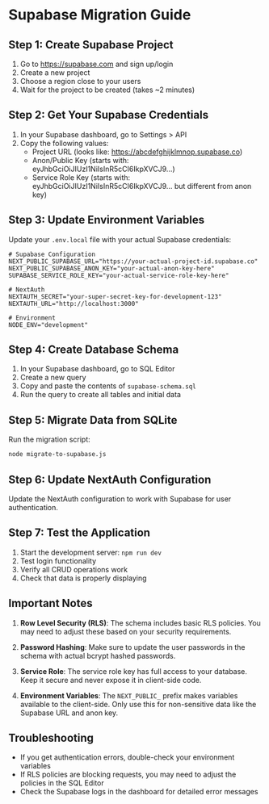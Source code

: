 # Supabase Migration Guide

## Step 1: Create Supabase Project

1. Go to https://supabase.com and sign up/login
2. Create a new project
3. Choose a region close to your users
4. Wait for the project to be created (takes ~2 minutes)

## Step 2: Get Your Supabase Credentials

1. In your Supabase dashboard, go to Settings > API
2. Copy the following values:
   - Project URL (looks like: https://abcdefghijklmnop.supabase.co)
   - Anon/Public Key (starts with: eyJhbGciOiJIUzI1NiIsInR5cCI6IkpXVCJ9...)
   - Service Role Key (starts with: eyJhbGciOiJIUzI1NiIsInR5cCI6IkpXVCJ9... but different from anon key)

## Step 3: Update Environment Variables

Update your `.env.local` file with your actual Supabase credentials:

```
# Supabase Configuration
NEXT_PUBLIC_SUPABASE_URL="https://your-actual-project-id.supabase.co"
NEXT_PUBLIC_SUPABASE_ANON_KEY="your-actual-anon-key-here"
SUPABASE_SERVICE_ROLE_KEY="your-actual-service-role-key-here"

# NextAuth
NEXTAUTH_SECRET="your-super-secret-key-for-development-123"
NEXTAUTH_URL="http://localhost:3000"

# Environment
NODE_ENV="development"
```

## Step 4: Create Database Schema

1. In your Supabase dashboard, go to SQL Editor
2. Create a new query
3. Copy and paste the contents of `supabase-schema.sql`
4. Run the query to create all tables and initial data

## Step 5: Migrate Data from SQLite

Run the migration script:
```bash
node migrate-to-supabase.js
```

## Step 6: Update NextAuth Configuration

Update the NextAuth configuration to work with Supabase for user authentication.

## Step 7: Test the Application

1. Start the development server: `npm run dev`
2. Test login functionality
3. Verify all CRUD operations work
4. Check that data is properly displaying

## Important Notes

1. **Row Level Security (RLS)**: The schema includes basic RLS policies. You may need to adjust these based on your security requirements.

2. **Password Hashing**: Make sure to update the user passwords in the schema with actual bcrypt hashed passwords.

3. **Service Role**: The service role key has full access to your database. Keep it secure and never expose it in client-side code.

4. **Environment Variables**: The `NEXT_PUBLIC_` prefix makes variables available to the client-side. Only use this for non-sensitive data like the Supabase URL and anon key.

## Troubleshooting

- If you get authentication errors, double-check your environment variables
- If RLS policies are blocking requests, you may need to adjust the policies in the SQL Editor
- Check the Supabase logs in the dashboard for detailed error messages
